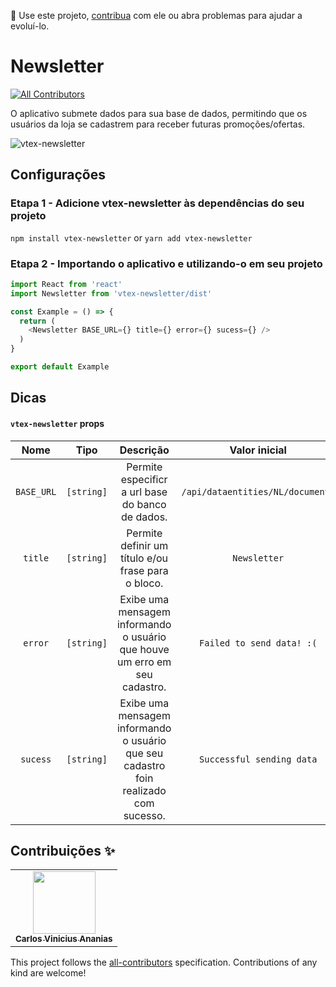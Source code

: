 📢 Use este projeto, [contribua](https://github.com/carlosviniciusananias/vtex-newsletter) com ele ou abra problemas para ajudar a evoluí-lo.

# Newsletter

<!-- DOCS-IGNORE:start -->
<!-- ALL-CONTRIBUTORS-BADGE:START - Do not remove or modify this section -->
[![All Contributors](https://img.shields.io/badge/all_contributors-0-orange.svg?style=flat-square)](#contributors-)
<!-- ALL-CONTRIBUTORS-BADGE:END -->
<!-- DOCS-IGNORE:end -->

O aplicativo submete dados para sua base de dados, permitindo que os usuários da loja se cadastrem para receber futuras promoções/ofertas.

![vtex-newsletter](https://user-images.githubusercontent.com/32168339/154802287-33fcbe0c-0789-4262-a85b-39adfc565f45.png)

## Configurações

### Etapa 1 - Adicione vtex-newsletter às dependências do seu projeto

```npm install vtex-newsletter``` or
```yarn add vtex-newsletter```

### Etapa 2 - Importando o aplicativo e utilizando-o em seu projeto

```javascript
import React from 'react'
import Newsletter from 'vtex-newsletter/dist'

const Example = () => {
  return (
    <Newsletter BASE_URL={} title={} error={} sucess={} />
  )
}

export default Example
```

## Dicas

#### `vtex-newsletter` props

| Nome      | Tipo          | Descrição                    | Valor inicial |
| :------------: | :-----------: | :----------------------------: | :-----------: |
| `BASE_URL` | `[string]` | Permite especificr a url base do banco de dados. | `/api/dataentities/NL/documents` |
| `title` | `[string]` | Permite definir um título e/ou frase para o bloco. | `Newsletter` |
| `error` | `[string]` | Exibe uma mensagem informando o usuário que houve um erro em seu cadastro. | `Failed to send data! :(` |
| `sucess` | `[string]` | Exibe uma mensagem informando o usuário que seu cadastro foin realizado com sucesso. | `Successful sending data` |


<!-- DOCS-IGNORE:start -->
## Contribuições ✨

<table>
  <tr>
    <td align="center"><a href="https://github.com/carlosviniciusananias"><img src="https://avatars.githubusercontent.com/u/32168339?s=100" width="100px;" alt=""/><br /><sub><b>Carlos Vinicius Ananias</b></sub></a><br /></td>
  </tr>
</table>

This project follows the [all-contributors](https://github.com/all-contributors/all-contributors) specification. Contributions of any kind are welcome!

<!-- DOCS-IGNORE:end -->
